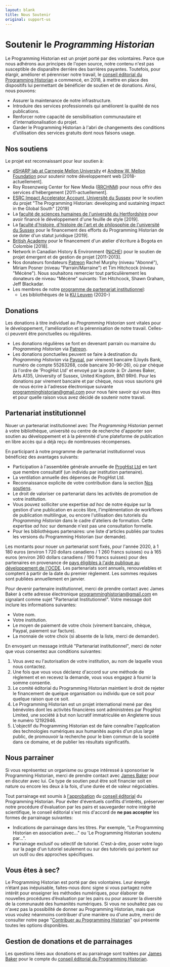 ```yaml
---
layout: blank
title: Nous Soutenir
original: support-us
---
```


# Soutenir le _Programming Historian_

Le Programming Historian est un projet porté par des volontaires. Parce que nous adhérons aux principes de l'open source, notre contenu n'est pas susceptible de disparaître derrière des barrières payantes. Toutefois, pour élargir, améliorer et pérenniser notre travail, le [conseil éditorial du Programming Historian](/fr/equipe-projet) a commencé, en 2018, à mettre en place des dispositifs lui permettant de bénéficier de soutien et de donations. Ainsi, nous pouvons:

- Assurer la maintenance de notre infrastructure.
- Introduire des services professionnels qui améliorent la qualité de nos publications.
- Renforcer notre capacité de sensibilisation communautaire et d'internationalisation du projet.
- Garder le Programming Historian à l'abri de changements des conditions d'utilisation des services gratuits dont nous faisons usage.

## Nos soutiens

Le projet est reconnaissant pour leur soutien à:

- [dSHARP lab at Carnegie Mellon University](http://dsharp.library.cmu.edu/) et [Andrew W. Mellon Foundation](https://mellon.org/) pour soutenir notre développement web [2018-actuellement].
- Roy Rosenzweig Center for New Media ([RRCHNM](http://chnm.gmu.edu/)) pour nous offrir des services d'hébergement [2011-actuellement].
- [ESRC Impact Accelerator Account, Université du Sussex](http://www.sussex.ac.uk/staff/research/rqi/rqi_information_and_support/rqi_impact_funding/if-esrciaa/) pour le soutien du projet "The Programming Historian: developing and sustaining impact in the Global South" [2019]
- La [faculté de sciences humaines de l'université du Hertfordshire](https://www.herts.ac.uk/study/schools-of-study/humanities) pour avoir financé le développement d'une feuille de style [2019].
- La [faculté d'histoire, d'histoire de l'art et de philosophie de l'université du Sussex](http://www.sussex.ac.uk/hahp/) pour le financement des efforts du Programming Historian de se doter d'un statut juridique [2019].
- [British Academy](https://www.britac.ac.uk/) pour le financement d'un atelier d'écriture à Bogota en Colombie [2018].
- Network in Canadian History & Environment ([NiCHE](http://niche-canada.org/)) pour le soutien de projet émergent et de gestion de projet [2011-2013].
- Nos donateurs fondateurs [Patreon](https://www.patreon.com/theprogramminghistorian) Rachel Murphy (niveau "Abonné"), Miriam Posner (niveau "Parrain/Marraine") et Tim Hitchcock (niveau "Mécène"). Nous souhaitons remercier tout particulièrement les donateurs de niveau "Mécène" suivants: Tim Hitchcock, Shawn Graham, Jeff Blackadar.
- Les membres de notre [programme de partenariat institutionnel](fr/nous-soutenir#partenariat-institutionnel):
  - Les bibliothèques de la [KU Leuven](https://bib.kuleuven.be/) (2020-)
 
## Donations

Les donations à titre individuel au *Programming Historian* sont vitales pour le développement, l'amélioration et la pérennisation de notre travail. Celles-ci peuvent être ponctuelles ou régulières.
 
- Les donations régulières se font en devenant parrain ou marraine du *Programming Historian* via [Patreon](https://www.patreon.com/theprogramminghistorian). 
- Les donations ponctuelles peuvent se faire à destination du *Programming Historian* via [Paypal](https://www.paypal.com/cgi-bin/webscr?cmd=_s-xclick&hosted_button_id=7BGHUZRVS4LYL&source=url), par virement bancaire (Lloyds Bank, numéro de compte 55263268, code bancaire 30-96-26), où par chèque (à l'ordre de 'ProgHist Ltd' et envoyé par la poste à: Dr James Baker, Arts A135, University of Sussex, United Kingdom, BN1 9RH). Pour les donations par virement bancaire et par chèque, nous vous saurions gré de nous écrire à l'adresse électronique suivante <a href="mailto:programminghistorian@gmail.com">programminghistorian@gmail.com</a> pour nous faire savoir qui vous êtes et pour quelle raison vous avez décidé de soutenir notre travail. 

## Partenariat institutionnel

Nouer un partenariat institutionnel avec *The Programming Historian* permet à votre bibliothèque, université ou centre de recherche d'apporter son soutien au développement et à la pérennité d'une plateforme de publication en libre accès qui a déjà reçu de nombreuses récompenses. 

En participant à notre programme de partenariat institutionnel vous bénéficiez des avantages suivants:

- Participation à l'assemblée générale annuelle de [ProgHist Ltd](https://beta.companieshouse.gov.uk/company/12192946) en tant que membre consultatif (un individu par institution partenaire).
- La ventilation annuelle des dépenses de ProgHist Ltd.
- Reconnaissance explicite de votre contribution dans la section [Nos soutiens](/fr/nous-soutenir#nos-soutiens).
- Le droit de valoriser ce partenariat dans les activités de promotion de votre institution.
- Vous pouvez solliciter une expertise *ad hoc* de notre équipe sur la gestion d'une publication en accès libre, l'implémentation de workflows de publication multilingue, ou encore l'utilisation des tutoriels du *Programming Historian* dans le cadre d'ateliers de formation. Cette expertise *ad hoc* sur demande n'est pas une consultation formelle. 
- Pour les bibliothèques partenaires: une liste d'articles publiés par toutes les versions du Programming Historian (sur demande).

Les montants pour nouer un partenariat sont fixés, pour l'année 2020, à 1 180 euros (environ 1 720 dollars canadiens / 1 260 francs suisses) ou à 165 euros (environ 260 dollars canadiens / 190 francs suisses) pour des partenaires en provenance de [pays éligibles à l'aide publique au développement de l'OCDE](http://www.oecd.org/fr/cad/financementpourledeveloppementdurable/normes-financement-developpement/listecad.htm). Les partenariats sont annuels, renouvelables et comptent à partir de la date du premier règlement. Les sommes requises sont publiées annuellement en janvier.

Pour devenir partenaire institutionnel, merci de prendre contact avec James Baker à cette adresse électronique <a href="mailto:programminghistorian@gmail.com">programminghistorian@gmail.com</a> en signalant comme sujet "Partenariat Institutionnel". Votre message doit inclure les informations suivantes:

- Votre nom.
- Votre institution.
- Le moyen de paiement de votre choix (virement bancaire, chèque, Paypal, paiement sur facture).
- La monnaie de votre choix (si absente de la liste, merci de demander).

En envoyant un message intitulé "Partenariat institutionnel", merci de noter que vous consentez aux conditions suivantes:

1. Vous avez eu l'autorisation de votre institution, au nom de laquelle vous nous contactez. 
2. Une fois que vous vous déclarez d'accord sur une méthode de règlement et en recevez la demande, vous vous engagez à fournir la somme consentie.
3. Le comité éditorial du Programming Historian maintient le droit de rejeter le financement de quelque organisation ou individu que ce soit pour quelque raison que ce soit.
4. Le Programming Historian est un projet international mené par des bénévoles dont les activités financières sont administrées par ProgHist Limited, une société à but non lucratif immatriculée en Angleterre sous le numéro 12192946.
5. L'objectif du Programming Historian est de faire connaître l'application des technologies numériques aux humanités auprès d'un plus large public, de promouvoir la recherche pour le bien commun de la société dans ce domaine, et de publier les résultats significatifs. 

## Nous parrainer

Si vous représentez un organisme ou groupe intéressé à sponsoriser le Programming Historian, merci de prendre contact avec  [James Baker](https://github.com/drjwbaker) pour en discuter avec lui. Ce type de soutien peut être soit financier soit en nature ou encore les deux à la fois, d'une durée et de valeur négociables.

Tout parrainage est soumis à [l'approbation](https://github.com/programminghistorian/jekyll/wiki/Programming-Historian-Governance) du [conseil éditorial](/fr/equipe-projet) du Programming Historian. Pour éviter d'éventuels conflits d'intérêts, préserver notre procédure d'évaluation par les pairs et sauvegarder notre intégrité scientifique, le conseil éditorial s'est mis d'accord de **ne pas accepter** les formes de parrainage suivantes:

- Indications de parrainage dans les titres. Par exemple, "Le Programming Historian en association avec..." ou 'Le Programming Historian soutenu par...".
- Parrainage exclusif ou sélectif de tutoriel. C'est-à-dire, poser votre logo sur la page d'un tutoriel seulement ou sur des tutoriels qui portent sur un outil ou des approches spécifiques.

## Vous êtes à sec?

Le Programming Historian est porté par des volontaires. Leur énergie n’étant pas inépuisable, faites-nous donc signe si vous partagez notre intérêt pour enseigner les méthodes numériques, pour élaborer de nouvelles procédures d’évaluation par les pairs ou pour assurer la diversité de la communauté des humanités numériques. Si vous ne souhaitez pas ou n'avez pas la possibilité de donner au Programming Historian, mais que vous voulez néanmoins contribuer d'une manière ou d'une autre, merci de consulter notre page "[Contribuer au Programming Historian](/fr/contribuer)" qui présente toutes les options disponibles.

## Gestion de donations et de parrainages

Les questions liées aux donations et au parrainage sont traitées par [James Baker](https://github.com/drjwbaker) pour le compte du [conseil éditorial du Programming Historian](/fr/equipe-projet).

